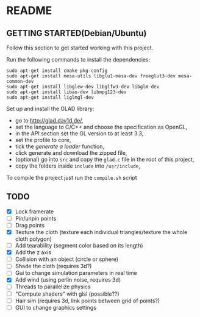 # README
## GETTING STARTED(Debian/Ubuntu)
Follow this section to get started working with this project.

Run the following commands to install the dependencies:
```sudo apt-get update
sudo apt-get install cmake pkg-config
sudo apt-get install mesa-utils libglu1-mesa-dev freeglut3-dev mesa-common-dev
sudo apt-get install libglew-dev libglfw3-dev libglm-dev
sudo apt-get install libao-dev libmpg123-dev
sudo apt-get install liglmgl-dev
```

Set up and install the GLAD library:
- go to http://glad.dav1d.de/,
- set the language to C/C++ and choose the specification as OpenGL,
- in the API section set the GL version to at least 3.3,
- set the profile to core,
- tick the *generate a loader* function,
- click generate and download the zipped file,
- (optional) go into `src` and copy the `glad.c` file in the root of this project,
- copy the folders inside `include` into `/usr/include`,

To compile the project just run the `compile.sh` script

## TODO
- [x] Lock framerate
- [ ] Pin/unpin points
- [ ] Drag points
- [x] Texture the cloth (texture each individual triangles/texture the whole cloth polygon)
- [ ] Add tearability (segment color based on its length)
- [x] Add the z axis
- [ ] Collision with an object (circle or sphere)
- [ ] Shade the cloth (requires 3d?)
- [ ] Gui to change simulation parameters in real time
- [x] Add wind (using perlin noise, requires 3d)
- [ ] Threads to parallelize physics
- [ ] "Compute shaders" with glsl (possible??)
- [ ] Hair sim (requires 3d, link points between grid of points?)
- [ ] GUI to change graphics settings
